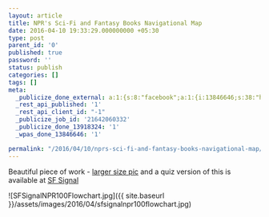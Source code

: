 ```yaml
---
layout: article
title: NPR's Sci-Fi and Fantasy Books Navigational Map
date: 2016-04-10 19:33:29.000000000 +05:30
type: post
parent_id: '0'
published: true
password: ''
status: publish
categories: []
tags: []
meta:
  _publicize_done_external: a:1:{s:8:"facebook";a:1:{i:13846646;s:38:"https://facebook.com/10156715968540184";}}
  _rest_api_published: '1'
  _rest_api_client_id: "-1"
  _publicize_job_id: '21642060332'
  _publicize_done_13918324: '1'
  _wpas_done_13846646: '1'

permalink: "/2016/04/10/nprs-sci-fi-and-fantasy-books-navigational-map/"
---
```

Beautiful piece of work - [larger size pic](https://dl.boxcloud.com/d/1/Jfwqn1o-9ZPLn6H3NaOpaYFneqfst-NfQPaSRStfTxSAU8ksAwA0DP11krk7TbwlArQJeH_jkK_PaDagi3anblW8eGCMm0c-ywwp4jVbMm8OZJOx4_wI6UnqFY6GcBVyJUMVpnQ0cODMy_iJhcueWZM9Ko9MXjulsX5MyrrAUZamxFWKPq8hQNa0TT5oMxmBTDtijmdumsXxCf8teB7Z6s7eMLWleR2rOC4Xyl91mCzuXqFjaIRfQyqkEIeawGe03ANmzD1K-vXgT3Gxd5-n92NhhDo_9pxz4h5lWy20rF7Iq7QyZfNNM-k5LrvbzjhEuJF61avxawQxzNNJQdPkqnnqFcKw0a18pL2B5ZIm6ilvYiU3QJxsJqwCa-fxU0bioKdZnD67ijWISchwCxIoXritdskpoP5Hqd5JU8ncKBRdEP7XTSj6jK7HmMnOrzK25XiF8XyQzrF7kDJMleg6uLehWsh3pxepyXwg2uQrHF0Ts0mc6y9UIxx2WiM6f5W-GIC5KPF5kggEW5GXdAirbmMHJE6TBHE-NVDQg3JQMUkjlgdYMSEYUMK1IJZMZC3wg8tsG-J-omy05o7E0M1QXGw6nlKTa9DE40Pjh9qeeubKRFNPLDb9El-FCpx4xyDopEjtiwrwIr20JS3V2ioFyCuRkszc4IfstG41OFX-cfT24Cj5C-6o2r92YgTO8k9s2zZK0m8s5T3-zX_Jl0TAuLW-k7vPHuulLU1dz4-fT5EH-HlhRExmBRdviZ8FRsG1QthAS450-uzzh9wicVGStDWjX744sfP7nnXOLOWFgBcsP1U3Rg9Xg-UqmjVmwzHwnnWaGSXYG4ad4tc_rokqUQQUwDp30AV89M92lX-qDzckrBQTT9LcBq0gH8GJYmxpeyqgdw_9kAZ5d9qWY3MvJVxzJ5Z92-S3rv1D_A5pygt4Qd5ILMVf-j2W2CQ3U-zG9aV9IEykReMV_el1Nv6DXcHX_xGyPgbiAAEHPYnhdteDXf-yX9shWlwwlGumTp9lU8CEK6nNRYkOpohjlzAShx1uO0_5ql95c1IRnwC4lmpFK8ydPpT0uX0mXVxS6US_K3zejMEK4KwhF0iq7BHYhE4_kAppPEmwDBECHg3Bdy5doiGBZpToeVxgmDOn6tvJq1vbN26cwoTg0Hopu6IyZJuAiBUxLu_8/download) and a quiz version of this is available at [SF Signal](http://www.sfsignal.com/interactive/npr100.htm)

![SFSignalNPR100Flowchart.jpg]({{ site.baseurl }}/assets/images/2016/04/sfsignalnpr100flowchart.jpg)

